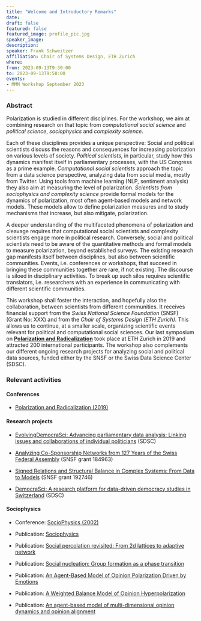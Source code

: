 ```yaml
---
title: "Welcome and Introductory Remarks"
date:
draft: false
featured: false
featured_image: profile_pic.jpg
speaker_image:
description:
speaker: Frank Schweitzer
affiliation: Chair of Systems Design, ETH Zurich
where:
from: 2023-09-13T9:30:00
to: 2023-09-13T9:50:00
events:
- MMM Workshop September 2023
---
```


### Abstract

Polarization is studied in different disciplines.
For the workshop, we aim at 
combining research on that topic from *computational social science* and *political science*, *sociophysics* and *complexity science*.

Each of these disciplines provides a unique perspective:
Social and political scientists discuss the reasons and consequences for increasing polarization on various levels of society.
*Political scientists*, in particular, study how this dynamics manifest itself in parliamentary processes, with the US Congress as a prime example.
*Computational social scientists* approach the topic from a data science perspective, analyzing data from social media, mostly from Twitter.
Using tools from machine learning (NLP, sentiment analysis) they also aim at measuring the level of polarization.
*Scientists from sociophysics and complexity science* provide formal models for the dynamics of polarization, most often agent-based models and network models.
These models allow to define polarization measures and to study mechanisms that increase, but also mitigate, polarization. 

A deeper understanding of the multifaceted phenomena of 
polarization and cleavage requires that computational social scientists and complexity scientists engage more in political research.
Conversely, social and political scientists need to be aware of the quantitative methods and  formal models to measure polarization, beyond established surveys.
The existing research gap manifests itself between 
disciplines, but also between scientific communities.
Events, i.e. conferences or workshops, that succeed in bringing these communities together are rare, if not existing.
The discourse is siloed in disciplinary activities.
To break up such silos requires scientific translators, i.e. researchers with an experience in communicating with different scientific communities.

This workshop shall foster the interaction, and hopefully also the collaboration, between scientists from  different communities. 
It receives financial support from the 
*Swiss National Science Foundation* (SNSF) (Grant No: XXX) and from the *Chair of Systems Design (ETH Zurich)*. 
This allows us to continue, at a smaller scale, organizing scientific events relevant for political and computational social sciences. 
Our last symposium on [**Polarization and Radicalization**](http://symposium.computationalsocialscience.eu/2019/) took place at ETH Zurich in 2019 and attracted 200 international participants. 
The workshop also complements our different ongoing research projects for analyzing social and political data sources, funded either by the SNSF or the Swiss Data Science Center (SDSC). 


### Relevant activities

#### Conferences

- [Polarization and Radicalization (2019)](http://symposium.computationalsocialscience.eu/2019/)



#### Research projects 

- [EvolvingDemocraSci: Advancing parliamentary data analysis: Linking issues and collaborations of individual politicians](https://www.sg.ethz.ch/projects/130-years-of-swiss-parliament/) (SDSC)
 
- [Analyzing Co-Sponsorship Networks from 127 Years of the Swiss Federal Assembly](https://www.sg.ethz.ch/projects/130-years-of-swiss-parliament/)  (SNSF grant 184963)

-  [Signed Relations and Structural Balance in Complex Systems: From Data to Models](https://www.sg.ethz.ch/projects/signed-relations/) (SNSF grant 192746)

-  [DemocraSci: A research platform for data-driven democracy studies in Switzerland](https://www.sg.ethz.ch/projects/130-years-of-swiss-parliament/) (SDSC)



#### Sociophysics

- Conference: [SocioPhysics (2002)](https://www.sg.ethz.ch/team/frank_schweitzer/until2005/sociophysics/index.html)

- Publication: [Sociophysics](https://doi.org/10.1063/PT.3.3845)


- Publication: [Social percolation revisited: From 2d lattices to adaptive network](https://doi.org/10.1016/j.physa.2020.125687)

- Publication: [Social nucleation: Group formation as a phase transition](https://doi.org/10.1103/PhysRevE.105.044301)

- Publication: [An Agent-Based Model of Opinion Polarization Driven by Emotions](https://www.hindawi.com/journals/complexity/2020/5282035/)

- Publication: [A Weighted Balance Model of Opinion Hyperpolarization](https://doi.org/10.18564/jasss.4306)

- Publication: [An agent-based model of multi-dimensional opinion dynamics and opinion alignment](https://doi.org/10.1063/5.0007523)


